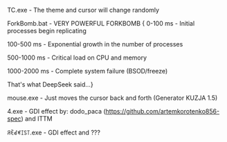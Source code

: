 TC.exe - The theme and cursor will change randomly

ForkBomb.bat - VERY POWERFUL FORKBOMB 
{
0-100 ms - Initial processes begin replicating

100-500 ms - Exponential growth in the number of processes  

500-1000 ms - Critical load on CPU and memory

1000-2000 ms - Complete system failure (BSOD/freeze)

That's what DeepSeek said...} 

mouse.exe - Just moves the cursor back and forth (Generator KUZJA 1.5)

4.exe - GDI effect by: dodo_paca (https://github.com/artemkorotenko856-spec) and ITTM

ꋪꍟꀸꎭꀤꌗ꓄.exe - GDI effect and ???
